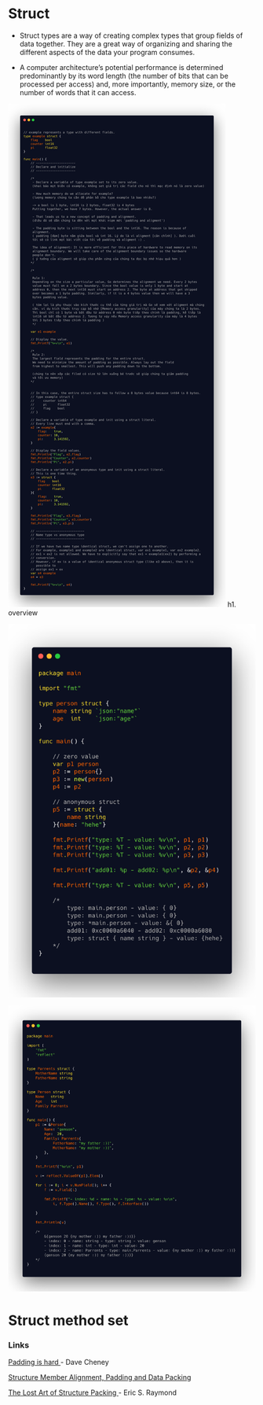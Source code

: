 # Struct
- Struct types are a way of creating complex types that group fields of data together. They are a great way of organizing and sharing the different aspects of the data your program consumes.

- A computer architecture’s potential performance is determined predominantly by its word length (the number of bits that can be processed per access) and, more importantly, memory size, or the number of words that it can access.


![image](../../assets/struct02.png)
h1. overview

![image](../../assets/struct01.png)

![image](../../assets/struct03.png)

# Struct method set




### Links
[Padding is hard ](https://dave.cheney.net/2015/10/09/padding-is-hard) - Dave Cheney

[Structure Member Alignment, Padding and Data Packing](https://www.geeksforgeeks.org/structure-member-alignment-padding-and-data-packing/)

[The Lost Art of Structure Packing ](http://www.catb.org/esr/structure-packing/) - Eric S. Raymond